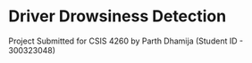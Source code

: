 # Driver Drowsiness Detection
Project Submitted for CSIS 4260 by Parth Dhamija (Student ID - 300323048)

